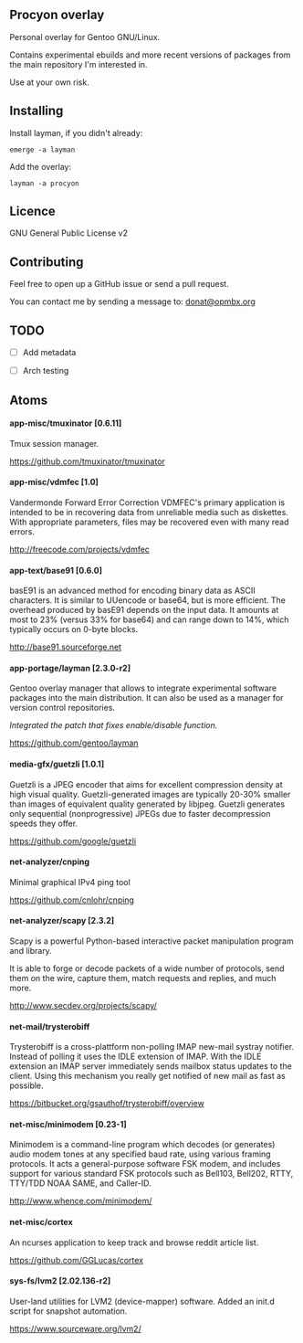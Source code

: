 ## Procyon overlay

Personal overlay for Gentoo GNU/Linux.

Contains experimental ebuilds and more recent versions of packages from the
main repository I'm interested in.

Use at your own risk.

## Installing

Install layman, if you didn't already:

`emerge -a layman`

Add the overlay:

`layman -a procyon`

## Licence

GNU General Public License v2

## Contributing

Feel free to open up a GitHub issue or send a pull request.

You can contact me by sending a message to: <donat@opmbx.org>

## TODO

- [ ] Add metadata

- [ ] Arch testing

## Atoms

#### app-misc/tmuxinator [0.6.11]
Tmux session manager.

https://github.com/tmuxinator/tmuxinator


#### app-misc/vdmfec [1.0]
Vandermonde Forward Error Correction
VDMFEC's primary application is intended to be in recovering data from
unreliable media such as diskettes. With appropriate parameters, files may be
recovered even with many read errors.

http://freecode.com/projects/vdmfec


#### app-text/base91 [0.6.0]
basE91 is an advanced method for encoding binary data as ASCII characters. It
is similar to UUencode or base64, but is more efficient. The overhead produced
by basE91 depends on the input data. It amounts at most to 23% (versus 33% for
base64) and can range down to 14%, which typically occurs on 0-byte blocks.

http://base91.sourceforge.net


#### app-portage/layman [2.3.0-r2]
Gentoo overlay manager that allows to integrate experimental software packages
into the main distribution. It can also be used as a manager for version
control repositories.

_Integrated the patch that fixes enable/disable function._

https://github.com/gentoo/layman


#### media-gfx/guetzli [1.0.1]
Guetzli is a JPEG encoder that aims for excellent compression density at high visual quality. Guetzli-generated images are typically 20-30% smaller than images of equivalent quality generated by libjpeg. Guetzli generates only sequential (nonprogressive) JPEGs due to faster decompression speeds they offer.</longdescription>

https://github.com/google/guetzli


#### net-analyzer/cnping
Minimal graphical IPv4 ping tool

https://github.com/cnlohr/cnping


#### net-analyzer/scapy [2.3.2]
Scapy is a powerful Python-based interactive packet manipulation program and library.

It is able to forge or decode packets of a wide number of protocols, send them on the wire, capture them, match requests and replies, and much more.

http://www.secdev.org/projects/scapy/


#### net-mail/trysterobiff
Trysterobiff is a cross-plattform non-polling IMAP new-mail systray notifier.
Instead of polling it uses the IDLE extension of IMAP. With the IDLE extension
an IMAP server immediately sends mailbox status updates to the client. Using
this mechanism you really get notified of new mail as fast as possible.

https://bitbucket.org/gsauthof/trysterobiff/overview


#### net-misc/minimodem [0.23-1]
Minimodem is a command-line program which decodes (or generates) audio modem
tones at any specified baud rate, using various framing protocols. It acts a
general-purpose software FSK modem, and includes support for various standard
FSK protocols such as Bell103, Bell202, RTTY, TTY/TDD NOAA SAME, and Caller-ID.

http://www.whence.com/minimodem/


#### net-misc/cortex
An ncurses application to keep track and browse reddit article list.

https://github.com/GGLucas/cortex


#### sys-fs/lvm2 [2.02.136-r2]
User-land utilities for LVM2 (device-mapper) software.
Added an init.d script for snapshot automation.

https://www.sourceware.org/lvm2/
